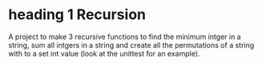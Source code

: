 # heading 1 Recursion

A project to make 3 recursive functions to find the minimum intger in a string,
sum all intgers in a string and create all the permutations of a string with to 
a set int value (look at the unittest for an example). 